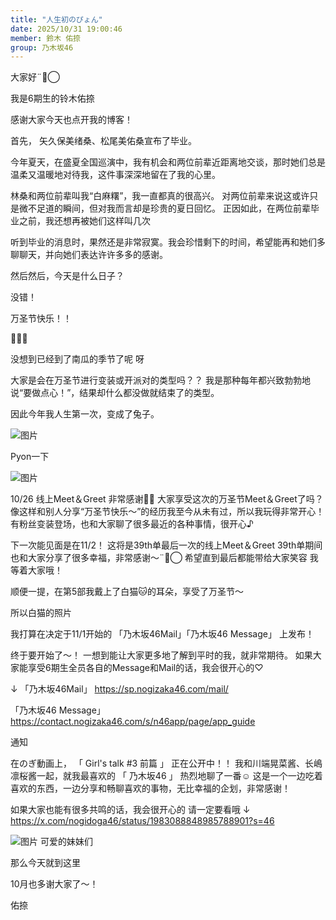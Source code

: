 ```yaml
---
title: "人生初のぴょん"
date: 2025/10/31 19:00:46
member: 鈴木 佑捺
group: 乃木坂46
---
```


大家好¨̮⃝


我是6期生的铃木佑捺

感谢大家今天也点开我的博客！









首先，
矢久保美绪桑、松尾美佑桑宣布了毕业。

今年夏天，在盛夏全国巡演中，我有机会和两位前辈近距离地交谈，那时她们总是温柔又温暖地对待我，这件事深深地留在了我的心里。

林桑和两位前辈叫我“白麻糬”，我一直都真的很高兴。
对两位前辈来说这或许只是微不足道的瞬间，但对我而言却是珍贵的夏日回忆。
正因如此，在两位前辈毕业之前，我还想再被她们这样叫几次


听到毕业的消息时，果然还是非常寂寞。我会珍惜剩下的时间，希望能再和她们多聊聊天，并向她们表达许许多多的感谢。
















然后然后，今天是什么日子？






没错！


万圣节快乐！！



🎃🎃🎃



没想到已经到了南瓜的季节了呢
呀



大家是会在万圣节进行变装或开派对的类型吗？？
我是那种每年都兴致勃勃地说“要做点心！”，结果却什么都没做就结束了的类型。










因此今年我人生第一次，变成了兔子。

![图片](https://www.nogizaka46.com/files/46/diary/n46/MEMBER/moblog/202510/mobqgiDIt.jpg)


Pyon一下

![图片](https://www.nogizaka46.com/files/46/diary/n46/MEMBER/moblog/202510/mobkcMMlx.jpg)






10/26 线上Meet＆Greet 非常感谢🎃👻
大家享受这次的万圣节Meet＆Greet了吗？
像这样和别人分享“万圣节快乐～”的经历我至今从未有过，所以我玩得非常开心！有粉丝变装登场，也和大家聊了很多最近的各种事情，很开心♪






下一次能见面是在11/2！
这将是39th单最后一次的线上Meet＆Greet
39th单期间也和大家分享了很多幸福，非常感谢〜¨̮⃝
希望直到最后都能带给大家笑容
我等着大家哦！








顺便一提，在第5部我戴上了白猫🐱的耳朵，享受了万圣节～



所以白猫的照片

我打算在决定于11/1开始的
「乃木坂46Mail」「乃木坂46 Message」
上发布！

终于要开始了～！
一想到能让大家更多地了解到平时的我，就非常期待。
如果大家能享受6期生全员各自的Message和Mail的话，我会很开心的♡

↓
「乃木坂46Mail」
https://sp.nogizaka46.com/mail/

「乃木坂46 Message」
https://contact.nogizaka46.com/s/n46app/page/app_guide
























通知


在のぎ動画上，
「 Girl's talk #3 前篇 」
正在公开中！！
我和川端晃菜酱、长嶋凛桜酱一起，就我最喜欢的
「 乃木坂46 」
热烈地聊了一番☺️
这是一个一边吃着喜欢的东西，一边分享和畅聊喜欢的事物，无比幸福的企划，非常感谢！

如果大家也能有很多共鸣的话，我会很开心的
请一定要看哦
↓
https://x.com/nogidoga46/status/1983088848985788901?s=46




![图片](https://www.nogizaka46.com/files/46/diary/n46/MEMBER/moblog/202510/mobcwwPDw.jpg)
可爱的妹妹们







那么今天就到这里




10月也多谢大家了〜！




佑捺